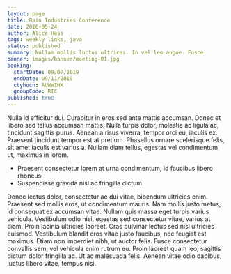 ```yaml
---
layout: page
title: Rain Industries Conference
date: 2016-05-24
author: Alice Hess
tags: weekly links, java
status: published
summary: Nullam mollis luctus ultrices. In vel leo augue. Fusce.
banner: images/banner/meeting-01.jpg
booking:
  startDate: 09/07/2019
  endDate: 09/11/2019
  ctyhocn: AUWWIHX
  groupCode: RIC
published: true
---
```

Nulla id efficitur dui. Curabitur in eros sed ante mattis accumsan. Donec et libero sed tellus accumsan mattis. Nulla turpis dolor, molestie ac ligula ac, tincidunt sagittis purus. Aenean a risus viverra, tempor orci eu, iaculis ex. Praesent tincidunt tempor est at pretium. Phasellus ornare scelerisque felis, sit amet iaculis est varius a. Nullam diam tellus, egestas vel condimentum ut, maximus in lorem.

* Praesent consectetur lorem at urna condimentum, id faucibus libero rhoncus
* Suspendisse gravida nisl ac fringilla dictum.

Donec lectus dolor, consectetur ac dui vitae, bibendum ultricies enim. Praesent sed mollis eros, ut condimentum mauris. Nam mollis justo metus, id consequat ex accumsan vitae. Nullam quis massa eget turpis varius vehicula. Vestibulum odio nisi, egestas sed consectetur vitae, varius at diam. Proin lacinia ultricies laoreet. Cras pulvinar lectus sed nisl ultricies euismod. Vestibulum blandit eros vitae justo faucibus, nec feugiat est maximus. Etiam non imperdiet nibh, ut auctor felis. Fusce consectetur convallis sem, vel vehicula enim rutrum eu. Proin laoreet quam leo, sagittis dictum dolor fringilla ac. Ut ac malesuada felis. Aenean vitae odio dapibus, luctus libero vitae, tempus nisi.
